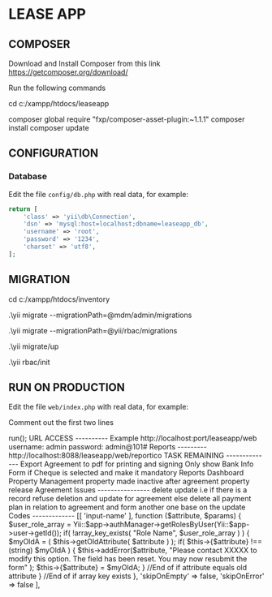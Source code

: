 LEASE APP
=========

COMPOSER
--------

Download and Install Composer from this link https://getcomposer.org/download/

Run the following commands

cd c:/xampp/htdocs/leaseapp

composer global require "fxp/composer-asset-plugin:~1.1.1"
composer install
composer update

CONFIGURATION
-------------

### Database

Edit the file `config/db.php` with real data, for example:

```php
return [
    'class' => 'yii\db\Connection',
    'dsn' => 'mysql:host=localhost;dbname=leaseapp_db',
    'username' => 'root',
    'password' => '1234',
    'charset' => 'utf8',
];
```


MIGRATION
----------

cd c:/xampp/htdocs/inventory

.\yii migrate --migrationPath=@mdm/admin/migrations

.\yii migrate --migrationPath=@yii/rbac/migrations

.\yii migrate/up

.\yii rbac/init



RUN ON PRODUCTION
-----------------

Edit the file `web/index.php` with real data, for example:

Comment out the first two lines

<?php

// comment out the following two lines when deployed to production
defined('YII_DEBUG') or define('YII_DEBUG', true);
defined('YII_ENV') or define('YII_ENV', 'dev');

require(__DIR__ . '/../vendor/autoload.php');
require(__DIR__ . '/../vendor/yiisoft/yii2/Yii.php');

$config = require(__DIR__ . '/../config/web.php');

(new yii\web\Application($config))->run();



URL ACCESS
----------

Example 

http://localhost:port/leaseapp/web

username: admin

password: admin@101#

Reports
---------
http://localhost:8088/leaseapp/web/reportico



TASK REMAINING
--------------

Export Agreement to pdf for printing and signing
Only show Bank Info Form if Cheque is selected and make it mandatory
Reports
Dashboard
Property Management
	property made inactive after agreement
	property release

Agreement Issues
----------------
delete
update

i.e if there is a record refuse deletion and update for agreement else delete all payment plan in relation to agreement and form another one base on the update




Codes
-------------
[[ 'input-name' ],
                function ($attribute, $params) {
                    $user_role_array = Yii::$app->authManager->getRolesByUser(Yii::$app->user->getId());
                    if( !array_key_exists( "Role Name", $user_role_array ) ) {
                        $myOldA = ( $this->getOldAttribute( $attribute ) );
                        if( $this->{$attribute} !== (string) $myOldA ) {
                            $this->addError($attribute, "Please contact XXXXX to modify this option. The field has been reset.  You may now resubmit the form" );
                            $this->{$attribute} = $myOldA;
                        } //End of if attribute equals old attribute
                    } //End of if array key exists
                }, 'skipOnEmpty' => false, 'skipOnError' => false ],
